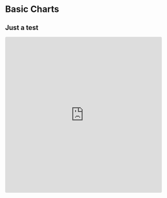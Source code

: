 # Basic Charts

##  Just a test
<iframe src="https://codesandbox.io/embed/react-d3-demo-01uvnr?fontsize=14&hidenavigation=1&theme=dark&view=preview" style="width:100%; height:500px; border:0; border-radius: 4px; overflow:hidden;" title="react-sc-sidebar" allow="accelerometer; ambient-light-sensor; camera; encrypted-media; geolocation; gyroscope; hid; microphone; midi; payment; usb; vr; xr-spatial-tracking" sandbox="allow-forms allow-modals allow-popups allow-presentation allow-same-origin allow-scripts" ></iframe>